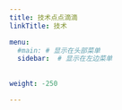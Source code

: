 ```yaml
---
title: 技术点点滴滴
linkTitle: 技术

menu:
  #main: # 显示在头部菜单
  sidebar:  # 显示在左边菜单
  
 
weight: -250

---
```


